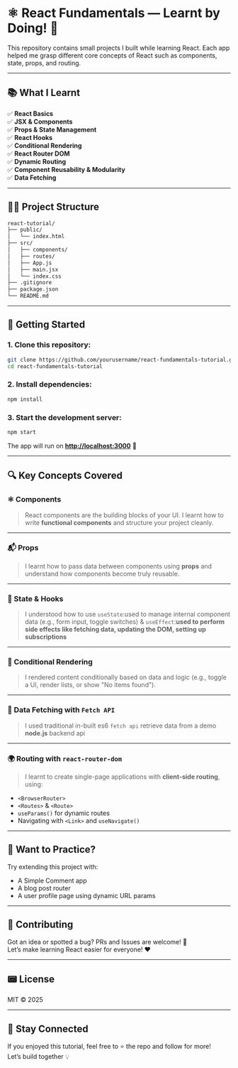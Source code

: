 # ⚛️ React Fundamentals — Learnt by Doing! 🚀

This repository contains small projects I built while learning React. Each app helped me grasp different core concepts of React such as components, state, props, and routing.

---

## 📚 What I Learnt

✅ **React Basics**\
✅ **JSX & Components**\
✅ **Props & State Management**\
✅ **React Hooks**\
✅ **Conditional Rendering**\
✅ **React Router DOM**\
✅ **Dynamic Routing**\
✅ **Component Reusability & Modularity**\
✅ **Data Fetching**

---

## 🧑‍💻 Project Structure

```bash
react-tutorial/
├── public/
│   └── index.html
├── src/
│   ├── components/
│   ├── routes/
│   ├── App.js
│   ├── main.jsx
│   └── index.css
├── .gitignore
├── package.json
└── README.md
```

---

## 💪 Getting Started

### 1. Clone this repository:

```bash
git clone https://github.com/yourusername/react-fundamentals-tutorial.git
cd react-fundamentals-tutorial
```

### 2. Install dependencies:

```bash
npm install
```

### 3. Start the development server:

```bash
npm start
```

The app will run on [**http://localhost:3000**](http://localhost:3000) 🚀

---

## 🔍 Key Concepts Covered

### ⚛️ Components

> React components are the building blocks of your UI. I learnt how to write **functional components** and structure your project cleanly.

---

### 📬 Props

> I learnt how to pass data between components using **props** and understand how components become truly reusable.

---

### 🧠 State & Hooks

> I understood how to use `useState`:used to manage internal component data (e.g., form input, toggle switches) &
>`useEffect`:**used to perform side effects like fetching data, updating the DOM, setting up subscriptions**

---

### 🔄 Conditional Rendering

> I rendered content conditionally based on data and logic (e.g., toggle a UI, render lists, or show "No items found").

---
### 🚀 Data Fetching with `Fetch API`

> I used traditional in-built es6 `fetch api` retrieve data from a demo **node.js** backend api

---

### 🌍 Routing with `react-router-dom`

> I learnt to create single-page applications with **client-side routing**, using:

- `<BrowserRouter>`
- `<Routes>` & `<Route>`
- `useParams()` for dynamic routes
- Navigating with `<Link>` and `useNavigate()`

---

## 🧪 Want to Practice?

Try extending this project with:

- A Simple Comment app
- A blog post router
- A user profile page using dynamic URL params

---

## 🤝 Contributing

Got an idea or spotted a bug? PRs and Issues are welcome! 💠\
Let’s make learning React easier for everyone! ❤️

---

## 📟 License

MIT © 2025

---

## 🙌 Stay Connected

If you enjoyed this tutorial, feel free to ⭐ the repo and follow for more!\
Let’s build together 💡

